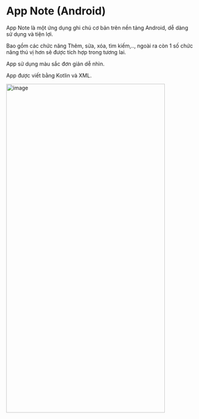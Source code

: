 # App Note (Android)

App Note là một ứng dụng ghi chú cơ bản trên nền tảng Android, dễ dàng sử dụng và tiện lợi.

Bao gồm các chức năng Thêm, sửa, xóa, tìm kiếm,.., ngoài ra còn 1 số chức năng thú vị hơn sẽ được tích hợp trong tương lai.

App sử dụng màu sắc đơn giản dễ nhìn.

App được viết bằng Kotlin và XML.

<img width="423" height="875" alt="image" src="https://github.com/user-attachments/assets/ad7fd2df-c55b-4efe-be99-b5822fb03581" />
